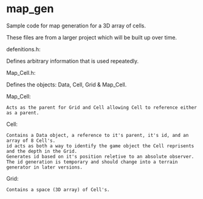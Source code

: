 map_gen
=======

Sample code for map generation for a 3D array of cells.

These files are from a larger project which will be built up over time.


defenitions.h:

  Defines arbitrary information that is used repeatedly.


Map_Cell.h:

  Defines the objects: Data, Cell, Grid & Map_Cell.
  
  
  Map_Cell:
  
    Acts as the parent for Grid and Cell allowing Cell to reference either as a parent.
  
  
  Cell:
  
    Contains a Data object, a reference to it's parent, it's id, and an array of 8 Cell's.
    id acts as both a way to identify the game object the Cell reprisents and the depth in the Grid.
    Generates id based on it's position reletive to an absolute observer.
    The id generation is temporary and should change into a terrain generator in later versions.
  
  
  Grid:
  
    Contains a space (3D array) of Cell's.
